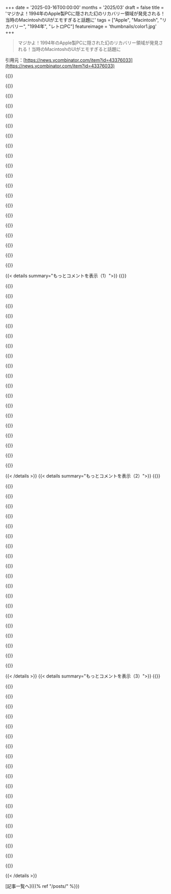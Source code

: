 +++
date = '2025-03-16T00:00:00'
months = '2025/03'
draft = false
title = 'マジかよ！1994年のApple製PCに隠された幻のリカバリー領域が発見される！当時のMacintoshのUIがエモすぎると話題に'
tags = ["Apple", "Macintosh", "リカバリー", "1994年", "レトロPC"]
featureimage = 'thumbnails/color1.jpg'
+++

> マジかよ！1994年のApple製PCに隠された幻のリカバリー領域が発見される！当時のMacintoshのUIがエモすぎると話題に

引用元：[https://news.ycombinator.com/item?id=43376033](https://news.ycombinator.com/item?id=43376033)

{{<matomeQuote body="1994年当時､OSがぶっ壊れた後に起動できるPCってどれくらいあったんだろうね？DOS/Windowsの世界じゃ､ブートフロッピー作ってそこから起動して､起動できなくした変更を元に戻してたよ｡DOSはシンプルだからコピーも簡単だったし｡当時はフロッピー全部ブート可能にしてたな｡" userName="userbinator" createdAt="2025-03-16T04:15:38" color="#ff5c5c">}}

{{<matomeQuote body="＞どれくらいのPCが1994年にOSが壊れた後でも起動できたか？<br>全部のAcorn Archimedesだよ｡OS全体（レスキューシステムじゃなくて､フルグラフィカルOS）が数秒でROMから起動したからね｡ディスクなしで完全に機能するグラフィカルOSを搭載した唯一のコンピューターだと思うよ｡" userName="LeoPanthera" createdAt="2025-03-16T08:18:25" color="#38d3d3">}}

{{<matomeQuote body="Atari STもROMにグラフィカルOS(TOS/GEM)が入ってたモデルが多かったと思う｡でもArchimedesとRISC OSは当時としては画期的だったよね｡グラフィカルなデスクトッププログラムのいくつかはBBC Basicで書かれてて､ソースも見れたし｡" userName="xioxox" createdAt="2025-03-16T10:43:13" color="#45d325">}}

{{<matomeQuote body="Macintosh Classic（その名前のモデル）はROMにSystem 6.0.3のイメージが入ってたんだよ｡Cmd-Option X-Oを押しながら起動する必要があったけどね｡" userName="goosedragons" createdAt="2025-03-16T11:18:09" color="#45d325">}}

{{<matomeQuote body="一番近いのは､80年代後半のDadのTandyのラップトップかな｡ハードディスクがなくて､OS(DOS)はROM､ファイルシステムはRAMだった｡ディスクなしで起動できたんだ｡自由に触れたし､壊れる心配もなかったから､学ぶには最高のコンピューターだったよ｡" userName="klik99" createdAt="2025-03-16T18:16:02" color="#ff5733">}}

{{<matomeQuote body="まだできるかもね｡menuetosってのがあって､ほとんどアセンブリで書かれてて､普通のUIといくつかのドライバーを持ちながらフロッピー1枚に収まってた｡普通のBIOSチップとかEFIペイロードとして起動できるかも｡結局､誰も試してないだけだと思うんだよね｡" userName="znpy" createdAt="2025-03-16T11:00:06" color="">}}

{{<matomeQuote body="EFIで何か面白いことが起きるのを待ってるんだ｡すごく有能だし､最小限のリカバリー環境を簡単に構築できるから､特にノートPCとか､壊れた時にリカバリーツールがない場所で役に立つと思うんだよね｡" userName="cosmic_cheese" createdAt="2025-03-16T17:46:45" color="#785bff">}}

{{<matomeQuote body="EFIが登場する前から､君が言ってるようなリカバリー機能は存在してたんだよ｡<br>https://en.wikipedia.org/wiki/Instant-on<br>https://en.wikipedia.org/wiki/Splashtop_OS" userName="userbinator" createdAt="2025-03-16T20:19:59" color="">}}

{{<matomeQuote body="＞from<br>＞https://en.wikipedia.org/wiki/Splashtop_OS<br>＞:<br>＞SplashtopはPCマザーボードに組み込まれた512 MBのフラッシュメモリで動作可能です｡<br>普通のBIOSチップじゃないけどね😊" userName="znpy" createdAt="2025-03-17T13:19:17" color="">}}

{{<matomeQuote body="IBM PS/1 model 2011はPC-DOSと限定的なGUIがROMに入ってたんだ｡" userName="sillywalk" createdAt="2025-03-16T19:27:47" color="#ff5c5c">}}

{{<matomeQuote body="Amigaって、それっぽい感じだったんじゃないの？" userName="kolinko" createdAt="2025-03-16T09:19:44" color="">}}

{{<matomeQuote body="いや、違うよ。ファームウェアに相当するものは後期のモデルだとROMに入ってたけど、OSはディスクからロードしてたんだ。<br>かなり充実したファームウェアで、MacのToolboxみたいな感じだったけど、ソフトロードされるOSがないと何もできなかった。<br>ArchimedesはROMにフルマルチタスクGUI OSが入ってたんだ。ディスクは一切不要。ネットワークに接続して、ローカルストレージがなくてもサーバーからアプリをロードしたり、ファイルを保存したりできた。<br>だからOracleはこれを最初のNetwork Computerのベースにしたんだ。<br>＞”https://en.wikipedia.org/wiki/Acorn_Network_Computer”<br>Paceって会社が、RISC OSのフォークを所有してたんだ。それが現在のフル32bit版につながって、その後にFOSSリリースにつながった。" userName="lproven" createdAt="2025-03-16T12:30:43" color="#38d3d3">}}

{{<matomeQuote body="Amiga 1000（500より前のやつ）は、ROMに「kickstart」が入ってなかったから、1000用のkickstartディスクが必要だったんだ。<br>Amiga 500以降はkickstartがROMに入ってて、kickstart 1.2と1.3を切り替えられるように改造する人も多かった。<br>でもAmiga 500でも、ROMからUIが起動するわけじゃなくて、「workbench」ディスクが必要だったんだ。" userName="TacticalCoder" createdAt="2025-03-16T16:51:31" color="#45d325">}}

{{<matomeQuote body="今のWindowsも含めて、有名なOSは全部ライブブートできるじゃん。Linuxは最初からそうだし。" userName="bmacho" createdAt="2025-03-16T08:31:48" color="">}}

{{<matomeQuote body="Archimedesは1987年に出たけどね。LinuxはROMからフルGUI OSをブートしたことはないでしょ。CD-ROMの話じゃないんだよ。" userName="atombender" createdAt="2025-03-16T08:56:31" color="#ff5733">}}

{{<matomeQuote body="最初からじゃないよ。一番古いライブブートCDは「DemoLinux」だったと思う。当時はまだすごいハックだったんだ。今じゃFedoraとかは、フルGUIからインストーラーを実行するためにライブモードで起動するし。" userName="MarkusWandel" createdAt="2025-03-16T10:21:44" color="#45d325">}}

{{<matomeQuote body="Yggdrasil Plug-and-Play Linuxは1993年にもCDからの実行をサポートしてたけど、当時はCDからブートできなかったから、ブートフロッピーが必要だった。ハードドライブにインストールしても、付属のソフトウェアのほとんどはCDに残ってたから、約500MBのソフトウェアとソースコードが、ハードドライブの容量を食わずにずっと利用できた。200MB以下のハードドライブが一般的だった時代には便利だったんだ。インストール後、CDからハードドライブに移動するシステムコンポーネントを選べた。" userName="ndiddy" createdAt="2025-03-16T12:58:57" color="#38d3d3">}}

{{<matomeQuote body="うん。でもディスクからだよね。" userName="LeoPanthera" createdAt="2025-03-16T08:53:06" color="">}}

{{<matomeQuote body="ああ、OSがROMに入ってて、マザーボードにハンダ付けされてて、書き換えもできないってことね。まあ、知らないけど、それしかないんじゃない？" userName="bmacho" createdAt="2025-03-16T08:58:56" color="">}}

{{<matomeQuote body="ROMからのブートは昔は普通だったよ。マイクロコンピュータの黄金時代（1970年代後半～1980年代前半）のマシンは、BASICプロンプトで起動してたし。でも、フルグラフィカルインターフェースは別格だね！それはマジでクール！" userName="chongli" createdAt="2025-03-16T12:28:07" color="#785bff">}}

{{< details summary="もっとコメントを表示（1）">}}
{{<matomeQuote body="DOSってマジでシンプルだからコピー作りやすいんだよね（kernelファイル2つとshell1つ）。あの頃はフロッピー全部ブート可能にしてたわ。もしかしたら、今も似たような状況になってるかも？<br><br>＞https://news.ycombinator.com/item?id=40914761<br><br>USBドライブにUEFIブートできるLinuxシステム持ち運ぶのに20MBのファイル1つあれば十分だし。" userName="yjftsjthsd-h" createdAt="2025-03-16T04:44:29" color="">}}

{{<matomeQuote body="マジそれな。Windowsインストールした直後にブートディスク作って、念のため2～3個コピーしてたわ。フロッピーってマジで信頼性低いから。" userName="vishnugupta" createdAt="2025-03-16T07:14:55" color="#ff5733">}}

{{<matomeQuote body="マジか、それめっちゃ覚えてるわ。マジで嫌だった。ティーンエイジャーの頃ってお金なかったから、フロッピーをコピーに”使う”のがちょっと痛かったんだよね。" userName="bartvk" createdAt="2025-03-16T09:40:26" color="#45d325">}}

{{<matomeQuote body="ちょっと前だけど、80年代初頭に大企業のゴミ箱漁ってたら、200枚くらいの新品フロッピーの箱をいくつか見つけたんだよね。マジありえん！って思った。すぐ半分くらいが不良品だってわかったんだけどね。そりゃゴミ箱にあるわ。でも、友達からコピーしたApple IIのゲームを入れるディスクはマジでたくさんあった。" userName="technothrasher" createdAt="2025-03-16T14:45:32" color="#38d3d3">}}

{{<matomeQuote body="それって、商業デモディスクとかAOLのディスクとかのことだよね。地域によってはそうだった。" userName="the_third_wave" createdAt="2025-03-16T13:54:12" color="">}}

{{<matomeQuote body="＞あの頃はフロッピー全部ブート可能にしてたわ。<br><br>あの頃は、ウイルスが勝手にフロッピーを全部ブート可能にしてくれたよね。" userName="gus_massa" createdAt="2025-03-16T10:42:50" color="#ff5733">}}

{{<matomeQuote body="＞DOSってマジでシンプルだからコピー作りやすいんだよね（kernelファイル2つとshell1つ）<br><br>ファイルは正しいセクターに配置されてないとダメだったんだよね。だからSYSコマンドを使ってた。" userName="timewizard" createdAt="2025-03-16T17:52:14" color="">}}

{{<matomeQuote body="確かPackard BellとかCompaqの方が、Appleがそのアイデアを”パクる”よりもずっと前からリカバリパーティションがあったはず。" userName="donnachangstein" createdAt="2025-03-16T07:46:37" color="#ff5c5c">}}

{{<matomeQuote body="IBMもね。" userName="userbinator" createdAt="2025-03-16T20:20:58" color="">}}

{{<matomeQuote body="同じような機能としては、Windows 3.1の隠しバックアップバージョンをブートする必要があるよね。" userName="GeekyBear" createdAt="2025-03-16T08:04:03" color="">}}

{{<matomeQuote body="Amigaならできたよ。OSがROMに入ってたからね。" userName="ekianjo" createdAt="2025-03-16T08:45:00" color="#785bff">}}

{{<matomeQuote body="KickstartはROMに入ってた（A1000はフロッピーからロードしたけど）。Workbenchはセカンダリストレージからロードしたんだ。" userName="EvanAnderson" createdAt="2025-03-16T08:57:46" color="">}}

{{<matomeQuote body="それは違うよ。前に詳しく説明したじゃん。<br>https://news.ycombinator.com/item?id=43378500<br>ずっと違うって。持ってるんだから。" userName="lproven" createdAt="2025-03-16T12:31:45" color="">}}

{{<matomeQuote body="2025年で外付けのUSBキーボードのテンキーを矢印キーとして使えるコンピューターってどれくらいあるんだろう？Appleじゃないよね。少なくとも、面倒なシステムレベルの設定とかサードパーティ製ソフトなしじゃ無理だよね。Appleは良いところもあるけど、簡単なことでイライラさせられる。" userName="glimshe" createdAt="2025-03-16T10:56:37" color="">}}

{{<matomeQuote body="ほとんどの古いキーボードと今のUSキーボードにはテンキーに矢印があるんだよ。だからそうなると思うんだ。" userName="glimshe" createdAt="2025-03-19T01:32:35" color="">}}

{{<matomeQuote body="Macの世界は知らないけど、PCの世界ではテンキーに矢印があるよ（8は上、2は下、4は左、6は右）。NumLockで有効にできる。90年代からずっとそう。使ったことないけど、慣れてると使えなくなるとイライラするかもね。例えば、VSCodeがInsertキーの機能を削除したみたいにね。" userName="bornfreddy" createdAt="2025-03-16T14:29:21" color="#ff5733">}}

{{<matomeQuote body="Appleのキーボードのテンキーには矢印はないし、NumLockキーもないよ。PCにあるNumLockキーの位置には’clear’キーがある（電卓の’AC’キーと同じ機能で、電卓アプリでそう機能する）。" userName="Aaargh20318" createdAt="2025-03-16T20:40:30" color="#785bff">}}

{{<matomeQuote body="1987年のAppleのキーボードをPCにつないで入力してるんだけど、このテンキー機能は使えるよ。Windowsのせいなのか、ADB to USBアダプターのせいなのかはわからないけどね。<br>テンキーにはメインのキーとは別のスキャンコードがある。" userName="Sunspark" createdAt="2025-03-16T16:31:40" color="#45d325">}}

{{<matomeQuote body="1987年当時、AppleはPC互換カードを販売していて、Extended Keyboardはそれに対応するように設計されていたんだ。だから、常に正しいスキャンコードを送っていたと思うよ。" userName="flomo" createdAt="2025-03-16T18:52:02" color="#ff5c5c">}}

{{<matomeQuote body="昔のMacOSのUIってマジで魅力的だよね。使ってみたくて仕方ない。低解像度とかモノクロとか気にしないぜ。ウィンドウのタイトルバーのテクスチャとか最高じゃん？物理的な存在感出して、掴みやすくするためだと思うんだけど。今のUIはマジで必要悪って感じ。美しくないし、認知負荷も高いし。" userName="mmooss" createdAt="2025-03-16T06:19:51" color="#ff5733">}}


{{< /details >}}
{{< details summary="もっとコメントを表示（2）">}}
{{<matomeQuote body="＞texture in the window titlebars, I assume to give them physical-like presence and to encourage grabbing them.”<br>それって、アフォーダンスって言うんだよ。昔はUIアイテムには視覚的なアフォーダンスがあるのが当たり前だったんだよね。一目で操作できるって分かるように。" userName="RossBencina" createdAt="2025-03-16T07:15:06" color="#ff33a1">}}

{{<matomeQuote body="MacOSには、システム設定＞アクセシビリティ＞ディスプレイに「カラーを使わずに区別」っていう設定があって、スイッチにオン・オフのアイコンがついたり、色々アフォーダンスを追加できるんだよね。昔のOSプログラマーはもっと真剣に考えてた気がする。" userName="frereubu" createdAt="2025-03-16T13:40:08" color="#785bff">}}

{{<matomeQuote body="ハイコントラストにすると、昔のMacっぽくなるオプションもあるよ。アクセシビリティとか関係なく、そっちの方が見た目が良いと思う。" userName="wat10000" createdAt="2025-03-16T15:06:05" color="">}}

{{<matomeQuote body="めっちゃ共感する。オリジナルのiPhoneを音楽プレイヤーとして使ってるんだけど、今のフラットでグレーなUIに比べると、昔のUIの方が全然良く見えるんだよね。System 7も素晴らしいデザインだったし。Copelandが完成してたら、デスクトップはどうなってたんだろう。" userName="labster" createdAt="2025-03-16T06:36:08" color="#785bff">}}

{{<matomeQuote body="UTM（Mac用の仮想化・エミュレーションソフト）のギャラリーにSystem9のイメージがあるから、簡単にインストールできるよ。見た目も最高。" userName="larusso" createdAt="2025-03-16T07:50:05" color="">}}

{{<matomeQuote body="起動するだけならいいけど、何か面白いことしようとすると、すぐ面倒くさくなって動かなくなっちゃうんだよね。OS9をUTMで毎日使いたいけど、デモレベルだよね。" userName="reaperducer" createdAt="2025-03-16T14:33:46" color="">}}

{{<matomeQuote body="あー、なるほどね。俺も起動して昔を懐かしむくらいしかしてないわ。簡単なネットワーク設定をして、インターネットが動くか試してみたけど（セキュリティ制限はあるけど）。" userName="larusso" createdAt="2025-03-16T18:47:18" color="">}}

{{<matomeQuote body="僕は永遠にスキューモーフィズムを恋しく思うだろうな。" userName="danhau" createdAt="2025-03-16T10:28:37" color="">}}

{{<matomeQuote body="新しい世代の人たちが物の使い方を知らないってことに気づいたら、スキューモーフィズムが復活するかも？ただの願望かもしれないけどね😊" userName="Henchman21" createdAt="2025-03-16T12:25:47" color="">}}

{{<matomeQuote body="これからの世代は、現実をデジタル世界に似せようとするんじゃないかな。" userName="bornfreddy" createdAt="2025-03-16T14:45:29" color="">}}

{{<matomeQuote body="もうすでに始まってるよ。タッチスクリーンが必要ないものにまで使われてるのを見てみ。" userName="wat10000" createdAt="2025-03-16T15:07:29" color="">}}

{{<matomeQuote body="わかる。コミュニティが過去10年以上、このコンセプトを完全に拒否したのは間違いだったと思ってる。" userName="ixtli" createdAt="2025-03-16T12:33:23" color="">}}

{{<matomeQuote body="それは”rich Corinthian leather”とか、黄色の罫線が入ったノートパッド、緑色のラシャに対する反発だったと思うな。LionとMountain Lionにしか出てこなかったけど。Skeuomorphicな要素（aquaボタンとか、ブラッシュドアルミニウムとか）の、もっと控えめな使い方も巻き添えを食らった。" userName="sbuk" createdAt="2025-03-16T15:01:27" color="#ff5733">}}

{{<matomeQuote body="俺、それ全部実装したチームにいたんだ。マジで嫌だった。Steveがハワイからジェットで帰ってくる時に、座席がマジで良かったって気づいたのがきっかけ。それで、全部のアプリをあんな風にしろってメールしてきたんだ。だから一年かけてやったんだよ。" userName="kridsdale1" createdAt="2025-03-17T21:20:47" color="#ff5733">}}

{{<matomeQuote body="MacOS使ってるなら、システム設定＞アクセシビリティ＞ディスプレイで、カラーフィルタをオンにして、フィルタタイプをグレイスケールにして、強度を高くすれば、モノクロの感じを取り戻せるよ。俺は個人的なPCでこれをやって、週末に強迫観念を減らして、これはただの道具だって思い出すようにしてる。年取ったのかもしれないけど、こっちの方が見てて落ち着くんだよね。アプリによっては色が必要な時もあるから、アクセシビリティショートカットをメニューバーに追加して、クリック＆ドラッグでカラーフィルタをオンオフできるようにしてる。<br>iOSでも同じフィルタを使って色を抑えてるよ。強度をかなり低く設定してる。標準色に戻すと、マジでけばけばしく感じるんだ（写真を見る時とか）。iOSでは、アクションボタンのトリプルクリックでオンオフできるように設定できる。<br>Edit：忘れてたけど、「コントラストを上げる」って設定もあるよ。UIが昔のMacOSにさらに近くなるけど、ちょっとキツすぎるかな。フラットな白黒だからだと思う。昔のシステムはもっとグレイスケールのテクスチャを使ってた。" userName="frereubu" createdAt="2025-03-16T13:36:09" color="#38d3d3">}}

{{<matomeQuote body="キーボードが取り外し可能なタブレットで、Windows 10で同じことやって、einkディスプレイみたいにしてる。" userName="guestbest" createdAt="2025-03-16T13:39:41" color="">}}

{{<matomeQuote body="これに入ってる”finder”は、完全に独立したプロジェクトになるべきだと思う：<br>https://github.com/arthurchoung/HOTDOG" userName="lproven" createdAt="2025-03-16T12:32:50" color="">}}

{{<matomeQuote body="タイトルバーのテクスチャは、視覚的な手がかりとして絶対にあったよね。アクティブなウィンドウの下にあるウィンドウにユーザーに知らせるためにも。アクティブじゃないウィンドウのタイトルバーは塗りつぶされてなかった。" userName="sbuk" createdAt="2025-03-16T15:02:36" color="#785bff">}}

{{<matomeQuote body="昔のものを理解しようと情熱を注ぐ人達って素敵だよね。これが完全に理解されようがされまいが、世界にとっては大したことじゃないかもしれないけど。でも、彼らの情熱が伝わってくる。それが素晴らしいと思う。" userName="muppetman" createdAt="2025-03-16T05:45:39" color="#ff5733">}}

{{<matomeQuote body="Connor Peripherals Inc.って聞くとマジで鳥肌立つんだよね。Appleの隠しパーティションとは関係ないんだけど、Connorのドライブが話題に出てるし。<br>Connor Peripherals Inc.のドライブほどヒドイもんはないってマジで。すぐ壊れるんだもん。ちょっと見ただけで壊れるんじゃないかってくらい。<br>昔、セットアップに何時間もかけたのに、テーブルにマニュアルを数センチの高さから落としただけで、OSが「中止、再試行、無視」って表示出してドライブが完全に死んだことあったわ。" userName="hilbert42" createdAt="2025-03-16T07:31:30" color="">}}


{{< /details >}}
{{< details summary="もっとコメントを表示（3）">}}
{{<matomeQuote body="マジで同じ。30年経っても、70年代後半から90年代初頭にかけて作っためっちゃ貴重なソフトウェアの消失から立ち直れてない（今はもうないOSとか、激レアなプログラムとか）。全部800MBのConnerのドライブに入ってて、セカンダリドライブとして使ってたんだよね。買ってから1年も経たないうちに、マジで何の兆候もなくドライブが死んだ。OS/BIOSから消えたんだよ。ありえない。" userName="supermatou" createdAt="2025-03-16T09:14:14" color="#785bff">}}

{{<matomeQuote body="＞The drive died on me with absolutely no warning signs,…<br>＞”ドライブが何の兆候もなく死んだ”ってやつね。<br>マニュアル落として壊れたドライブ以外は、基本それだった。1ダースくらいあったかな。起動しなくなったり、使ってる途中でアクセスできなくなったり。俺だけじゃなくて、他の人も同じ問題抱えてた。マジでクソだった。よく市場に出せたなって思うわ。（全部保証で他のブランドに交換してもらったけど。）ちなみに、データはTandberg QICテープでバックアップしてたから無事だった。<br>ちなみに、マニュアルで壊れたドライブは20MBしかなかった。確か、一番大きいConnerのドライブでも40MBだったと思う。<br>データ復旧サービスとか使ってデータ取り出そうとしたことある？" userName="hilbert42" createdAt="2025-03-16T10:11:38" color="#ff5c5c">}}

{{<matomeQuote body="まだそのドライブ持ってる？もしかしたら中身取り出せるかもよ。「アダプターに繋いでddでイメージ作成」から「同じ型のドライブ見つけてきて、プラッタ以外の部品を交換」まで、難易度は色々だけど。" userName="blincoln" createdAt="2025-03-16T15:07:02" color="">}}

{{<matomeQuote body="Connerだよ。E付き。<br>https://wiki.preterhuman.net/Conner_Peripherals<br>もしかしてTerminatorのこと考えてる…？" userName="lproven" createdAt="2025-03-16T12:34:47" color="">}}

{{<matomeQuote body="ああ、ありがとう。もう知ってるべきだったわ。エディタが勝手に'or'に修正するし、同僚にも'Connor'がいるからややこしいんだよね。<br>Data Terminatorって名前にすべきかもね。 :-)" userName="hilbert42" createdAt="2025-03-16T12:45:28" color="">}}

{{<matomeQuote body="90年代のJTSってブランドも覚えてるわ。Connorもヒドかったけど、JTSはデータロスのキングだった。会社として長くは続かなかったけど。" userName="ggiesen" createdAt="2025-03-16T13:55:51" color="">}}

{{<matomeQuote body="その頃のMac A/UXシステムは、自動復旧のために'Eschatology'パーティションを作ってたんだ。名前が好きだったな。" userName="yborg" createdAt="2025-03-16T18:03:01" color="">}}

{{<matomeQuote body="終末論…または最後の言葉。まさに。" userName="alphan0n" createdAt="2025-03-20T14:48:53" color="">}}

{{<matomeQuote body="それってそういうことだったんだ？Apple HD SC Setupのコード見てて気づいたんだけど、A/UXに関係あると思ってたけど、全然違った。知れてよかった！" userName="dougg3" createdAt="2025-03-16T18:16:45" color="">}}

{{<matomeQuote body="小学校の頃、CD caddyのPerformaが割と新しくて使ってたの覚えてるなー。リビングに普通のCDプレーヤーがあったから、なんでこんなの使うんだろ？ってちょっと不思議だったんだよね。" userName="donatj" createdAt="2025-03-16T10:36:37" color="">}}

{{<matomeQuote body="CD-ROMが傷つかないようにするためだったんだよ。" userName="reaperducer" createdAt="2025-03-16T14:35:56" color="">}}

{{<matomeQuote body="あれは的外れなアイデアだったんだよね。すぐに廃止されたのは、CD-ROMがジュエルケースからcaddyに移す時も、トレイに入れる時も、傷つく可能性は同じじゃん？って話になったから。業界は、CD-ROM一枚ごとにcaddyを買うことを想定してたから、CDの出し入れは一回だけで傷つきにくいって思ってたんだろうけど、caddy高かったし、誰もそんなことしなかったよね。メーカーもすぐにトレイ式に切り替えたし。" userName="crazygringo" createdAt="2025-03-16T18:40:28" color="#ff33a1">}}

{{<matomeQuote body="「this does not compute」のビデオで、珍しいAppleのプロトタイプを修理してるのを見たんだけど、それも同じ問題があって、同じように直してたよ。<br>https://youtu.be/OM64l8tZSwY?si=WhEtsVPpcI21YmLn" userName="larusso" createdAt="2025-03-16T11:38:05" color="">}}

{{<matomeQuote body="クラシックMac OSの専門家じゃないんだけど、その仕組みがすごく複雑で、Appleらしくない気がするんだよね。ミニシステムフォルダをデスクトップにコピーして、ユーザーに実際のシステムフォルダにコピーさせるんじゃなくて、自動でコピーすればよかったんじゃない？" userName="Kwpolska" createdAt="2025-03-16T08:53:52" color="#ff33a1">}}

{{<matomeQuote body="もしそうしたら、Systemファイルをカスタマイズしてるユーザーが、自分のデータが壊されたって文句を言うだろうね。" userName="Uvix" createdAt="2025-03-16T12:07:36" color="">}}

{{<matomeQuote body="そういうユーザーはたぶん復元を拒否して、CD/フロッピーからシステムを起動して手動で復元するんじゃないかな。" userName="Kwpolska" createdAt="2025-03-16T13:22:12" color="">}}

{{<matomeQuote body="本当に素晴らしい記事だね。こういうアーカイブ作業にコミットしてる人たちは尊敬するよ。" userName="ixtli" createdAt="2025-03-16T12:30:58" color="#45d325">}}

{{<matomeQuote body="ヴィンテージのハードウェアを買ったらすぐにハードドライブのイメージを作るっていう著者の意見に大賛成。特にゲームのプロトタイプとか、すごい発見があるんだよね。データが削除されてて、システムを使うたびに上書きされる可能性が高くなるし。古いドライブはいつ壊れるかわからないから、他の人が同じデバイスのイメージを共有してない限り、ドライブイメージがないと復元できない場合もあるからね。" userName="blincoln" createdAt="2025-03-16T15:13:20" color="#785bff">}}

{{<matomeQuote body="最初の職場で、ラックマウント型の古いコンピューターがあったんだけど、フロントにスイッチが並んでて、毎回ブートシーケンスを入力する必要があったのを覚えてるなー。僕が入社するちょっと前の時代のものだったけどね。" userName="ChrisMarshallNY" createdAt="2025-03-16T11:02:11" color="">}}

{{<matomeQuote body="もし俺がPaul Allenレベルの大金持ちだったら、大学に「コンピューター考古学」の講座を作って、こういう地道な発掘作業をする人を支援するかな。OSがどう進化してきたのかを明らかにする素晴らしい研究だよねー。古代ギリシャの遺跡を掘り返すより、ちょっとは実用的な気がするし。" userName="bijant" createdAt="2025-03-16T14:27:29" color="#38d3d3">}}


{{< /details >}}


[記事一覧へ]({{% ref "/posts/" %}})
